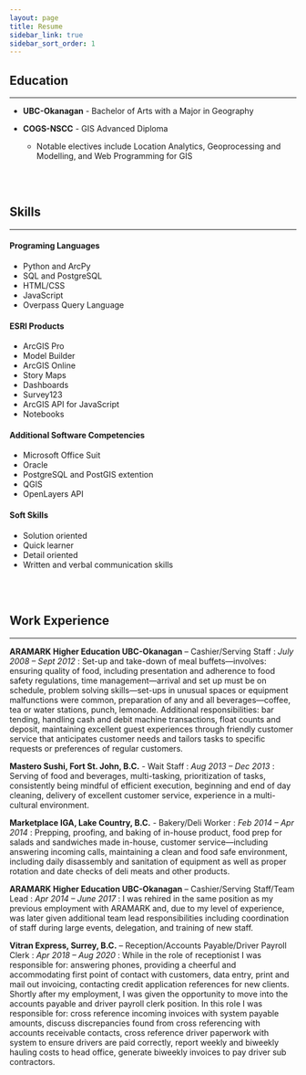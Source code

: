 ```yaml
---
layout: page
title: Resume
sidebar_link: true
sidebar_sort_order: 1
---
```


## Education
---
* **UBC-Okanagan** - Bachelor of Arts with a Major in Geography

* **COGS-NSCC** - GIS Advanced Diploma
  * Notable electives include Location Analytics, Geoprocessing and Modelling, and Web Programming for GIS
<br>
<br>

## Skills
---
#### Programing Languages
* Python and ArcPy
* SQL and PostgreSQL
* HTML/CSS
* JavaScript
* Overpass Query Language

#### ESRI Products
* ArcGIS Pro
* Model Builder
* ArcGIS Online
* Story Maps
* Dashboards
* Survey123
* ArcGIS API for JavaScript
* Notebooks

#### Additional Software Competencies
* Microsoft Office Suit
* Oracle
* PostgreSQL and PostGIS extention
* QGIS
* OpenLayers API

#### Soft Skills
* Solution oriented
* Quick learner
* Detail oriented
* Written and verbal communication skills
<br>
<br>

## Work Experience
---

**ARAMARK Higher Education UBC-Okanagan** – Cashier/Serving Staff
: _July 2008 – Sept 2012_
: Set-up and take-down of meal buffets—involves: ensuring quality of food, including presentation and adherence to food safety regulations, time management—arrival and set up must be on schedule, problem solving skills—set-ups in unusual spaces or equipment malfunctions were common, preparation of any and all beverages—coffee, tea or water stations, punch, lemonade. Additional responsibilities: bar tending, handling cash and debit machine transactions, float counts and deposit, maintaining excellent guest experiences through friendly customer service that anticipates customer needs and tailors tasks to specific requests or preferences of regular customers. 

**Mastero Sushi, Fort St. John, B.C.** - Wait Staff
: _Aug 2013 – Dec 2013_
: Serving of food and beverages, multi-tasking, prioritization of tasks, consistently being mindful of efficient execution, beginning and end of day cleaning, delivery of excellent customer service, experience in a multi-cultural environment.

**Marketplace IGA, Lake Country, B.C.** - Bakery/Deli Worker
: _Feb 2014 – Apr 2014_
: Prepping, proofing, and baking of in-house product, food prep for salads and sandwiches made in-house, customer service—including answering incoming calls, maintaining a clean and food safe environment, including daily disassembly and sanitation of equipment as well as proper rotation and date checks of deli meats and other products.

**ARAMARK Higher Education UBC-Okanagan** – Cashier/Serving Staff/Team Lead 
: _Apr 2014 – June 2017_
: I was rehired in the same position as my previous employment with ARAMARK and, due to my level of experience, was later given additional team lead responsibilities including coordination of staff during large events, delegation, and training of new staff.

**Vitran Express, Surrey, B.C.** – Reception/Accounts Payable/Driver Payroll Clerk
: _Apr 2018 – Aug 2020_
: While in the role of receptionist I was responsible for: answering phones, providing a cheerful and accommodating first point of contact with customers, data entry, print and mail out invoicing, contacting credit application references for new clients. Shortly after my employment, I was given the opportunity to move into the accounts payable and driver payroll clerk position. In this role I was responsible for: cross reference incoming invoices with system payable amounts, discuss discrepancies found from cross referencing with accounts receivable contacts, cross reference driver paperwork with system to ensure drivers are paid correctly, report weekly and biweekly hauling costs to head office, generate biweekly invoices to pay driver sub contractors.
